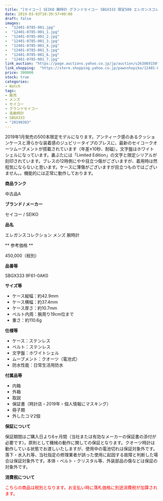 ```yaml
---
title: "[セイコー] SEIKO 腕時計 グランドセイコー SBGX333 限定500 エレガンスコレクション クオーツ メンズ 極美品"
date: 2019-03-03T10:39:57+09:00
draft: false
images:
-  "12401-0785-001.jpg"
-  "12401-0785-001_1.jpg"
-  "12401-0785-001_2.jpg"
-  "12401-0785-001_3.jpg"
-  "12401-0785-001_4.jpg"
-  "12401-0785-001_5.jpg"
-  "12401-0785-001_6.jpg"
-  "12401-0785-001_7.jpg"
link_auction: "https://page.auctions.yahoo.co.jp/jp/auction/u263869150"
link_shopping:  "https://store.shopping.yahoo.co.jp/pawnshopiko/12401-0785-001.html"
price: 300000
stock: true
categories:
- Watch
tags:
- 販売
- メンズ
- セイコー
- グランドセイコー
- 高級時計
- SBGX333
- "20190303"
---
```

2019年1月発売の500本限定モデルになります。アンティーク感のあるクッションケースと滑らかな装着感のジュビリータイプのブレスに、最新のセイコークオーツムーブメントが搭載されています（年差±10秒、耐磁）。文字盤はホワイトシェルになっています。裏ぶたには「Limited Edition」の文字と限定シリアルが刻印されています。ブレスの12時側にやや目立つ傷がございますが、着用時は然程気にならないと思います。ケースに薄傷がございますが目立つものではございません。。機能的には正常に動作しております。

**商品ランク**

中古品A

**ブランド / メーカー**

セイコー / SEIKO

**品名**

エレガンスコレクション メンズ 腕時計

** 参考価格 **

450,000（税別）

**品番等**

SBGX333 9F61-0AK0

**サイズ等**

- ケース縦幅：約42.9mm
- ケース横幅：約37.4mm
- ケース厚さ：約10.7mm
- ベルト内周：腕周り19cm位まで
- 重さ：約110.6g

**仕様等**

- ケース：ステンレス
- ベルト：ステンレス
- 文字盤：ホワイトシェル
- ムーブメント：クオーツ（電池式）
- 防水性能：日常生活用防水

**付属品等**

- 内箱
- 外箱
- 取説
- 保証書（時計店・2019年・個人情報にマスキング）
- 冊子類
- 外したコマ2個

**保証について**

保証期間はご購入日より6ヶ月間（当社または有効なメーカーの保証書の添付が必要です）。原則として機械の動作に関しての保証となります。クオーツ時計は動作している状態でお渡しいたしますが、使用中の電池切れは保証対象外です。落下・水入れ等、当社指定の修理業者が誤った使用に起因する故障と判断した場合は保証対象外です。本体・ベルト・クリスタル等、外装部品の傷などは保証の対象外です。

**消費税について**

<FONT COLOR="RED">こちらの商品は税別となります。お支払い時に落札価格に別途消費税が加算されます。</FONT>
